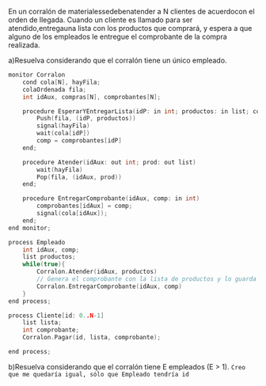 En un corralón de materialessedebenatender a N clientes de acuerdocon el orden de llegada. Cuando un cliente es llamado para ser atendido,entregauna lista con los productos que comprará, y espera a que alguno de los empleados le entregue el comprobante de la compra realizada.

a)Resuelva considerando que el corralón tiene un único empleado.
````C
monitor Corralon
    cond cola[N], hayFila;
    colaOrdenada fila;
    int idAux, compras[N], comprobantes[N];

    procedure EsperarYEntregarLista(idP: in int; productos: in list; comp: out int)
        Push(fila, (idP, productos))
        signal(hayFila)
        wait(cola[idP])
        comp = comprobantes[idP]
    end;

    procedure Atender(idAux: out int; prod: out list)
        wait(hayFila)
        Pop(fila, (idAux, prod))
    end;

    procedure EntregarComprobante(idAux, comp: in int)
        comprobantes[idAux] = comp;
        signal(cola[idAux]);
    end;
end monitor;

process Empleado
    int idAux, comp;
    list productos;
    while(true){
        Corralon.Atender(idAux, productos)
        // Genera el comprobante con la lista de productos y lo guarda en comp
        Corralon.EntregarComprobante(idAux, comp)
    }
end process;

process Cliente[id: 0..N-1]
    list lista;
    int comprobante;
    Corralon.Pagar(id, lista, comprobante);

end process;
````

b)Resuelva considerando que el corralón tiene E empleados (E > 1).
````Creo que me quedaría igual, sólo que Empleado tendría id````